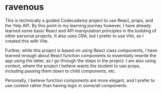 # ravenous

This is technically a guided Codecademy project to use React, props, and the Yelp API. By this point in my learning journey however, I have already learned some basic React and API manipulation principles in the building of other personal projects. It also uses CRA, but I prefer to use Vite, so I created this with Vite.

Further, while this project is based on using React class components, I have learned enough about React function components to essentially rewrite the app using the latter, as I go through the steps in the project. I am also using context, where the project I believe wants the student to use props, including passing them down to child components, etc.

Personally, I believe function components are more elegant, and I prefer to use context rather than having logic in some/all components.

